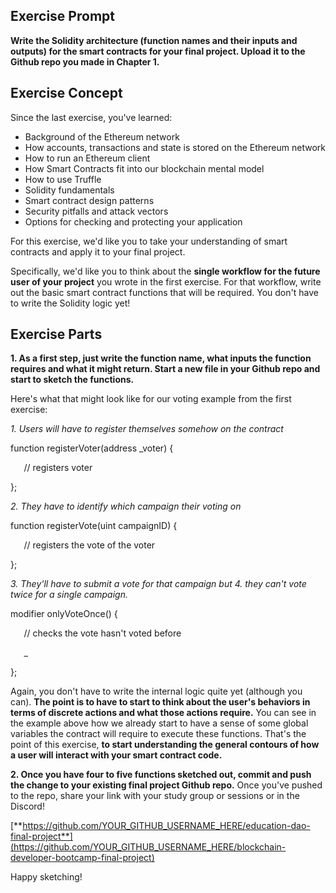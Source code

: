 ﻿## Exercise Prompt
**Write the Solidity architecture (function names and their inputs and outputs) for the smart contracts for your final project. Upload it to the Github repo you made in Chapter 1.**
## Exercise Concept
Since the last exercise, you've learned: 

- Background of the Ethereum network
- How accounts, transactions and state is stored on the Ethereum network
- How to run an Ethereum client
- How Smart Contracts fit into our blockchain mental model
- How to use Truffle
- Solidity fundamentals
- Smart contract design patterns
- Security pitfalls and attack vectors
- Options for checking and protecting your application

For this exercise, we'd like you to take your understanding of smart contracts and apply it to your final project. 

Specifically, we'd like you to think about the **single workflow for the future user of your project** you wrote in the first exercise. For that workflow, write out the basic smart contract functions that will be required.  You don't have to write the Solidity logic yet! 
## Exercise Parts
**1. As a first step, just write the function name, what inputs the function requires and what it might return. Start a new file in your Github repo and start to sketch the functions.**

Here's what that might look like for our voting example from the first exercise:

*1. Users will have to register themselves somehow on the contract*

function registerVoter(address \_voter) {

`	`// registers voter

};



*2. They have to identify which campaign their voting on*

function registerVote(uint campaignID) {

`	`// registers the vote of the voter

};



*3. They'll have to submit a vote for that campaign but 4. they can't vote twice for a single campaign.*

modifier onlyVoteOnce() {

`	`// checks the vote hasn't voted before

`	`\_

};

Again, you don't have to write the internal logic quite yet (although you can). **The point is to have to start to think about the user's behaviors in terms of discrete actions and what those actions require.** You can see in the example above how we already start to have a sense of some global variables the contract will require to execute these functions. That's the point of this exercise, **to start understanding the general contours of how a user will interact with your smart contract code.**

**2. Once you have four to five functions sketched out, commit and push the change to your existing final project Github repo.** Once you've pushed to the repo, share your link with your study group or sessions or in the Discord!

[**https://github.com/YOUR_GITHUB_USERNAME_HERE/education-dao-final-project**](https://github.com/YOUR_GITHUB_USERNAME_HERE/blockchain-developer-bootcamp-final-project)

Happy sketching!


